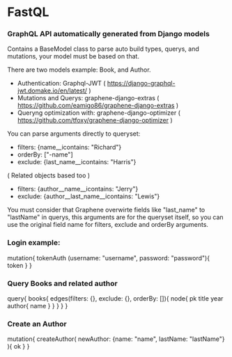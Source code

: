 # FastQL
### GraphQL API automatically generated from Django models

Contains a BaseModel class to parse auto build types, querys, and mutations, your model must be based on that.

There are two models example: Book, and Author.

- Authentication: Graphql-JWT ( https://django-graphql-jwt.domake.io/en/latest/ )
- Mutations and Querys: graphene-django-extras ( https://github.com/eamigo86/graphene-django-extras )
- Queryng optimization with: graphene-django-optimizer ( https://github.com/tfoxy/graphene-django-optimizer )

You can parse arguments directly to queryset:

  - filters: {name__icontains: "Richard"}
  - orderBy: ["-name"]
  - exclude: {last_name__icontains: "Harris"}
  
  ( Related objects based too )
  
  - filters: {author__name__icontains: "Jerry"}
  - exclude: {author__last_name__icontains: "Lewis"}

  You must consider that Graphene overwirte fields like "last_name" to "lastName" in querys, this arguments are for the queryset itself, so you can use the original field name for filters, exclude and orderBy arguments.

### Login example:

mutation{
  tokenAuth (username: "username", password: "password"){
    token
  }
}


### Query Books and related author

query{
  books{
    edges(filters: {}, exclude: {}, orderBy: []){
      node{
        pk
        title
        year
        author{
          name
        }
      }
    }
  }
}

### Create an Author

mutation{
  createAuthor(
    newAuthor: {name: "name", lastName: "lastName"}
  ){
    ok
  }
}
